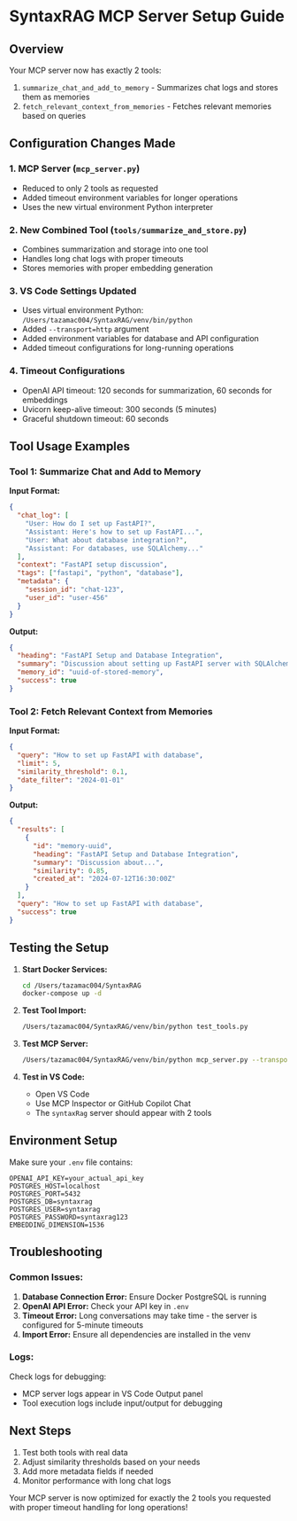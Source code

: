 # SyntaxRAG MCP Server Setup Guide

## Overview
Your MCP server now has exactly 2 tools:
1. `summarize_chat_and_add_to_memory` - Summarizes chat logs and stores them as memories
2. `fetch_relevant_context_from_memories` - Fetches relevant memories based on queries

## Configuration Changes Made

### 1. MCP Server (`mcp_server.py`)
- Reduced to only 2 tools as requested
- Added timeout environment variables for longer operations
- Uses the new virtual environment Python interpreter

### 2. New Combined Tool (`tools/summarize_and_store.py`)
- Combines summarization and storage into one tool
- Handles long chat logs with proper timeouts
- Stores memories with proper embedding generation

### 3. VS Code Settings Updated
- Uses virtual environment Python: `/Users/tazamac004/SyntaxRAG/venv/bin/python`
- Added `--transport=http` argument
- Added environment variables for database and API configuration
- Added timeout configurations for long-running operations

### 4. Timeout Configurations
- OpenAI API timeout: 120 seconds for summarization, 60 seconds for embeddings
- Uvicorn keep-alive timeout: 300 seconds (5 minutes)
- Graceful shutdown timeout: 60 seconds

## Tool Usage Examples

### Tool 1: Summarize Chat and Add to Memory

**Input Format:**
```json
{
  "chat_log": [
    "User: How do I set up FastAPI?",
    "Assistant: Here's how to set up FastAPI...",
    "User: What about database integration?",
    "Assistant: For databases, use SQLAlchemy..."
  ],
  "context": "FastAPI setup discussion",
  "tags": ["fastapi", "python", "database"],
  "metadata": {
    "session_id": "chat-123",
    "user_id": "user-456"
  }
}
```

**Output:**
```json
{
  "heading": "FastAPI Setup and Database Integration",
  "summary": "Discussion about setting up FastAPI server with SQLAlchemy database integration...",
  "memory_id": "uuid-of-stored-memory",
  "success": true
}
```

### Tool 2: Fetch Relevant Context from Memories

**Input Format:**
```json
{
  "query": "How to set up FastAPI with database",
  "limit": 5,
  "similarity_threshold": 0.1,
  "date_filter": "2024-01-01"
}
```

**Output:**
```json
{
  "results": [
    {
      "id": "memory-uuid",
      "heading": "FastAPI Setup and Database Integration",
      "summary": "Discussion about...",
      "similarity": 0.85,
      "created_at": "2024-07-12T16:30:00Z"
    }
  ],
  "query": "How to set up FastAPI with database",
  "success": true
}
```

## Testing the Setup

1. **Start Docker Services:**
   ```bash
   cd /Users/tazamac004/SyntaxRAG
   docker-compose up -d
   ```

2. **Test Tool Import:**
   ```bash
   /Users/tazamac004/SyntaxRAG/venv/bin/python test_tools.py
   ```

3. **Test MCP Server:**
   ```bash
   /Users/tazamac004/SyntaxRAG/venv/bin/python mcp_server.py --transport=http
   ```

4. **Test in VS Code:**
   - Open VS Code
   - Use MCP Inspector or GitHub Copilot Chat
   - The `syntaxRag` server should appear with 2 tools

## Environment Setup

Make sure your `.env` file contains:
```env
OPENAI_API_KEY=your_actual_api_key
POSTGRES_HOST=localhost
POSTGRES_PORT=5432
POSTGRES_DB=syntaxrag
POSTGRES_USER=syntaxrag
POSTGRES_PASSWORD=syntaxrag123
EMBEDDING_DIMENSION=1536
```

## Troubleshooting

### Common Issues:
1. **Database Connection Error:** Ensure Docker PostgreSQL is running
2. **OpenAI API Error:** Check your API key in `.env`
3. **Timeout Error:** Long conversations may take time - the server is configured for 5-minute timeouts
4. **Import Error:** Ensure all dependencies are installed in the venv

### Logs:
Check logs for debugging:
- MCP server logs appear in VS Code Output panel
- Tool execution logs include input/output for debugging

## Next Steps

1. Test both tools with real data
2. Adjust similarity thresholds based on your needs
3. Add more metadata fields if needed
4. Monitor performance with long chat logs

Your MCP server is now optimized for exactly the 2 tools you requested with proper timeout handling for long operations!
